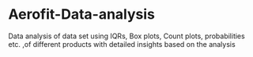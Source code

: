 # Aerofit-Data-analysis
Data analysis of data set using IQRs, Box plots, Count plots, probabilities etc. ,of different products with detailed insights based on the analysis
